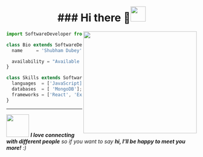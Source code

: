 
<h1 align="center"> ### Hi there 👋<span style="margin-left:'5';"><img src="https://emojis.slackmojis.com/emojis/images/1471045866/898/praying.gif?1471045866" width="40"/></span></h1>
<img align='right' src="https://media.giphy.com/media/f3iwJFOVOwuy7K6FFw/giphy.gif" width="300" height="270" />

```js
import SoftwareDeveloper from 'India';

class Bio extends SoftwareDeveloper {
  name     = 'Shubham Dubey';

  availability = "Available to hire!!"
}

class Skills extends SoftwareDeveloper {
  languages  = ['JavaScript];
  databases  = [ 'MongoDB'];
  frameworks = ['React', 'Express Js'];
}
```


<hr/>

<img src="https://media.giphy.com/media/LnQjpWaON8nhr21vNW/giphy.gif" width="60"> <em><b>I love connecting with different people</b> so if you want to say <b>hi, I'll be happy to meet you more!</b> :)</em>
<!--

